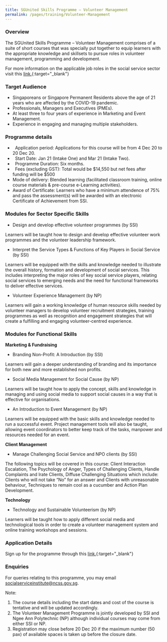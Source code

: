 ```yaml
---
title: SGUnited Skills Programme – Volunteer Management
permalink: /pages/training/Volunteer-Management
---
```


### Overview

The SGUnited Skills Programme – Volunteer Management comprises of a suite of short courses that was specially put together to equip learners with the appropriate knowledge and skillsets to pursue roles in volunteer management, programming and development.

For more information on the applicable job roles in the social service sector visit this [link.](https://www.myskillsfuture.sg/content/portal/en/career-resources/career-resources/campaigns/train-and-skill-up-for-jobs-in-Social-Services.html){:target="_blank"}

### Target Audience

-   Singaporeans or Singapore Permanent Residents above the age of 21 years who are affected by the COVID-19 pandemic.
-   Professionals, Managers and Executives (PMEs).
-   At least three to four years of experience in Marketing and Event Management.
-   Experience in engaging and managing multiple stakeholders.  

### Programme details

-   Application period: Applications for this course will be from 4 Dec 20 to 20 Dec 20. 
-   Start Date: Jan 21 (Intake One) and Mar 21 (Intake Two).
-   Programme Duration: Six months.
-   Fees (excluding GST): Total would be $14,550 but net fees after funding will be $500
-   Mode of delivery: Blended learning (facilitated classroom training, online course materials & pre-course e-Learning activities).
-   Award of Certificate: Learners who have a minimum attendence of 75% and pass the assessment(s) will be awarded with an electronic Certificate of Achievement from SSI.

### Modules for Sector Specific Skills  

-   Design and develop effective volunteer programmes (by SSI)

Learners will be taught how to design and develop effective volunteer work programmes and the volunteer leadership framework. 

-   Interpret the Service Types & Functions of Key Players in Social Service (by SSI)

Learners will be equipped with the skills and knowledge needed to illustrate the overall history, formation and development of social services. This includes interpreting the major roles of key social service players, relating social services to emerging needs and the need for functional frameworks to deliver effective services.

-   Volunteer Experience Management (by NP) 

Learners will gain a working knowledge of human resource skills needed by volunteer managers to develop volunteer recruitment strategies, training programmes as well as recognition and engagement strategies that will create a fulfilling and engaging volunteer-centred experience.

### Modules for Functional Skills

**Marketing & Fundraising**
-   Branding Non-Profit: A Introduction (by SSI)

Learners will gain a deeper understanding of branding and its importance for both new and more established non profits.

-   Social Media Management for Social Cause (by NP)

Learners will be taught how to apply the concept, skills and knowledge in managing and using social media to support social causes in a way that is effective for organisations.

-   An Introduction to Event Management (by NP)

Learners will be equipped with the basic skills and knowledge needed to run a successful event. Project management tools will also be taught, allowing event coordinators to better keep track of the tasks, manpower and resources needed for an event.

**Client Management**
-   Manage Challenging Social Service and NPO clients (by SSI)

The following topics will be covered in this course: Client Interaction Escalation, The Psychology of Anger, Types of Challenging Clients, Handle Complaints and Irate Clients, Diffuse Challenging Situations which include: Clients who will not take “No” for an answer and Clients with unreasonable behaviour, Techniques to remain cool as a cucumber and Action Plan Development.

**Technology**
-   Technology and Sustainable Volunteerism (by NP)

Learners will be taught how to apply different social media and technological tools in order to create a volunteer management system and online training workshops and sessions.

### Application Details 

Sign up for the programme through this [link.](https://e-services.ncss.gov.sg/Training/Course/DetailProgramme/52683D2E-4635-EB11-816C-000C296EE030){:target="_blank"}

### Enquiries

For queries relating to this programme, you may email socialserviceinstitute@ncss.gov.sg.

Note:

1. The course details including the start dates and cost of the course is tentative and will be updated accordingly.
2. The Volunteer Management Programme is jointly developed by SSI and Ngee Ann Polytechnic (NP) although individual courses may come from either SSI or NP. 
3. Registration may close before 20 Dec 20 if the maximum number (50 pax) of available spaces is taken up before the closure date.

